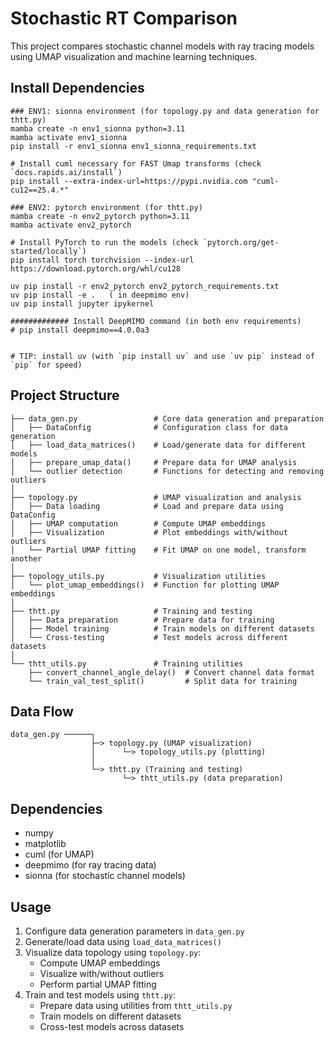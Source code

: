 # Stochastic RT Comparison

This project compares stochastic channel models with ray tracing models using UMAP visualization and machine learning techniques.

## Install Dependencies

```
### ENV1: sionna environment (for topology.py and data generation for thtt.py)
mamba create -n env1_sionna python=3.11
mamba activate env1_sionna
pip install -r env1_sionna env1_sionna_requirements.txt

# Install cuml necessary for FAST Umap transforms (check `docs.rapids.ai/install`)
pip install --extra-index-url=https://pypi.nvidia.com "cuml-cu12==25.4.*"

### ENV2: pytorch environment (for thtt.py)
mamba create -n env2_pytorch python=3.11
mamba activate env2_pytorch

# Install PyTorch to run the models (check `pytorch.org/get-started/locally`)
pip install torch torchvision --index-url https://download.pytorch.org/whl/cu128

uv pip install -r env2_pytorch env2_pytorch_requirements.txt
uv pip install -e .   ( in deepmimo env)
uv pip install jupyter ipykernel

############# Install DeepMIMO command (in both env requirements)
# pip install deepmimo==4.0.0a3


# TIP: install uv (with `pip install uv` and use `uv pip` instead of `pip` for speed)
```

## Project Structure

```
├── data_gen.py                 # Core data generation and preparation
│   ├── DataConfig              # Configuration class for data generation
│   ├── load_data_matrices()    # Load/generate data for different models
│   ├── prepare_umap_data()     # Prepare data for UMAP analysis
│   └── outlier detection       # Functions for detecting and removing outliers
│
├── topology.py                 # UMAP visualization and analysis
│   ├── Data loading            # Load and prepare data using DataConfig
│   ├── UMAP computation        # Compute UMAP embeddings
│   ├── Visualization           # Plot embeddings with/without outliers
│   └── Partial UMAP fitting    # Fit UMAP on one model, transform another
│
├── topology_utils.py           # Visualization utilities
│   └── plot_umap_embeddings()  # Function for plotting UMAP embeddings
│
├── thtt.py                     # Training and testing
│   ├── Data preparation        # Prepare data for training
│   ├── Model training          # Train models on different datasets
│   └── Cross-testing           # Test models across different datasets
│
└── thtt_utils.py               # Training utilities
    ├── convert_channel_angle_delay()  # Convert channel data format
    └── train_val_test_split()         # Split data for training
```

## Data Flow

```
data_gen.py ──────┐
                  ├─> topology.py (UMAP visualization)
                  │      └─> topology_utils.py (plotting)
                  │
                  └─> thtt.py (Training and testing)
                         └─> thtt_utils.py (data preparation)
```

## Dependencies

- numpy
- matplotlib
- cuml (for UMAP)
- deepmimo (for ray tracing data)
- sionna (for stochastic channel models)

## Usage

1. Configure data generation parameters in `data_gen.py`
2. Generate/load data using `load_data_matrices()`
3. Visualize data topology using `topology.py`:
   - Compute UMAP embeddings
   - Visualize with/without outliers
   - Perform partial UMAP fitting
4. Train and test models using `thtt.py`:
   - Prepare data using utilities from `thtt_utils.py`
   - Train models on different datasets
   - Cross-test models across datasets